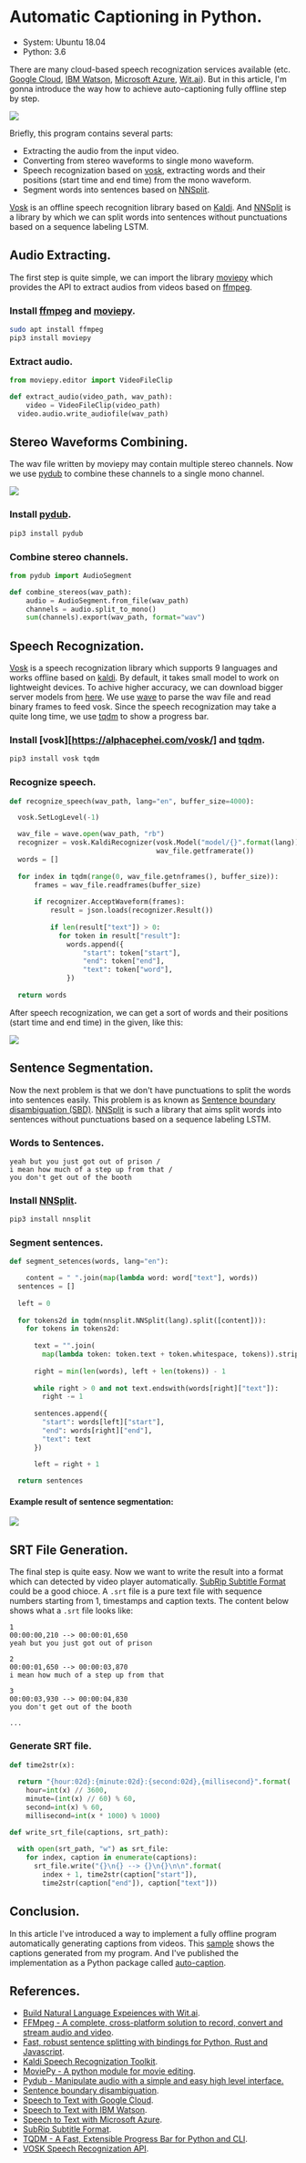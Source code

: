 # Automatic Captioning in Python.

* System: Ubuntu 18.04
* Python: 3.6

There are many cloud-based speech recognization services available
(etc. [Google Cloud](https://cloud.google.com/speech-to-text/), [IBM Watson](https://www.ibm.com/cloud/watson-speech-to-text), [Microsoft Azure](https://azure.microsoft.com/en-us/services/cognitive-services/speech-to-text/), [Wit.ai](https://wit.ai/)). But in this article, I'm gonna introduce the way how to achieve auto-captioning fully offline step by step.

![](/images/software-development/auto-captioning-in-python/overview.png)

Briefly, this program contains several parts:

* Extracting the audio from the input video.
* Converting from stereo waveforms to single mono waveform.
* Speech recognization based on [vosk](https://alphacephei.com/vosk/), extracting words and their positions (start time and end time) from the mono waveform.
* Segment words into sentences based on [NNSplit](https://github.com/bminixhofer/nnsplit).

[Vosk](https://alphacephei.com/vosk/) is an offline speech recognition library based on [Kaldi](http://kaldi-asr.org/index.html). And [NNSplit](https://github.com/bminixhofer/nnsplit) is a library by which we can split words into sentences without punctuations based on a sequence labeling LSTM.

## Audio Extracting.

The first step is quite simple, we can import the library [moviepy](https://zulko.github.io/moviepy/) which provides the API to extract audios from videos based on [ffmpeg](https://ffmpeg.org/).

### Install [ffmpeg](https://ffmpeg.org/) and [moviepy](https://zulko.github.io/moviepy/).


```bash
sudo apt install ffmpeg
pip3 install moviepy
```

### Extract audio.

```python
from moviepy.editor import VideoFileClip

def extract_audio(video_path, wav_path):  
	video = VideoFileClip(video_path)
  video.audio.write_audiofile(wav_path)
```

## Stereo Waveforms Combining.

The wav file written by moviepy may contain multiple stereo channels. Now we use [pydub](http://pydub.com/) to combine these channels to a single mono channel.

![](/images/software-development/auto-captioning-in-python/example-of-stereo-waveform-channels.png)


### Install [pydub](http://pydub.com/).

```bash
pip3 install pydub
```

### Combine stereo channels.

```python
from pydub import AudioSegment

def combine_stereos(wav_path):
    audio = AudioSegment.from_file(wav_path)
    channels = audio.split_to_mono()
    sum(channels).export(wav_path, format="wav")
```

## Speech Recognization.

[Vosk](https://alphacephei.com/vosk/) is a speech recognization library which supports 9 languages and works offline based on [kaldi](http://kaldi-asr.org/index.html). By default, it takes small model to work on lightweight devices. To achive higher accuracy, we can download bigger server models from [here](https://alphacephei.com/vosk/models.html). We use [wave](https://docs.python.org/3/library/wave.html) to parse the wav file and read binary frames to feed vosk. Since the speech recognization may take a quite long time, we use [tqdm](https://github.com/tqdm/tqdm) to show a progress bar.


### Install [vosk][https://alphacephei.com/vosk/] and [tqdm](https://github.com/tqdm/tqdm).

```bash
pip3 install vosk tqdm
```

### Recognize speech.

```python
def recognize_speech(wav_path, lang="en", buffer_size=4000):

  vosk.SetLogLevel(-1)

  wav_file = wave.open(wav_path, "rb")
  recognizer = vosk.KaldiRecognizer(vosk.Model("model/{}".format(lang)),
                                    wav_file.getframerate())
  words = []
  
  for index in tqdm(range(0, wav_file.getnframes(), buffer_size)):
      frames = wav_file.readframes(buffer_size)
      
      if recognizer.AcceptWaveform(frames):
          result = json.loads(recognizer.Result())
          
          if len(result["text"]) > 0:
            for token in result["result"]:
              words.append({
                  "start": token["start"],
                  "end": token["end"],
                  "text": token["word"],
              })
              
  return words
```

After speech recognization, we can get a sort of words and their positions (start time and end time) in the given, like this:

![](/images/software-development/auto-captioning-in-python/example-words.png)

## Sentence Segmentation.

Now the next problem is that we don't have punctuations to split the words into sentences easily. This problem is as known as [Sentence boundary disambiguation (SBD)](https://en.wikipedia.org/wiki/Sentence_boundary_disambiguation). [NNSplit](https://github.com/bminixhofer/nnsplit) is such a library that aims split words into sentences without punctuations based on a sequence labeling LSTM.

### Words to Sentences.

```text
yeah but you just got out of prison /
i mean how much of a step up from that /
you don't get out of the booth
```

### Install [NNSplit](https://github.com/bminixhofer/nnsplit).

```bash
pip3 install nnsplit
```

### Segment sentences.

```python
def segment_setences(words, lang="en"):

	content = " ".join(map(lambda word: word["text"], words))
  sentences = []
    
  left = 0
  
  for tokens2d in tqdm(nnsplit.NNSplit(lang).split([content])):
    for tokens in tokens2d:
      
      text = "".join(
        map(lambda token: token.text + token.whitespace, tokens)).strip()
      
      right = min(len(words), left + len(tokens)) - 1
      
      while right > 0 and not text.endswith(words[right]["text"]):
        right -= 1
        
      sentences.append({
        "start": words[left]["start"],
        "end": words[right]["end"],
        "text": text
      })
      
      left = right + 1

  return sentences
```

#### Example result of sentence segmentation:

![](/images/software-development/auto-captioning-in-python/example-sentences.png)

## SRT File Generation.

The final step is quite easy. Now we want to write the result into a format which can detected by video player automatically. [SubRip Subtitle Format](https://en.wikipedia.org/wiki/SubRip) could be a good chioce.
A `.srt` file is a pure text file with sequence numbers starting from 1, timestamps and caption texts. The content below shows what a `.srt` file looks like:

```srt
1
00:00:00,210 --> 00:00:01,650
yeah but you just got out of prison

2
00:00:01,650 --> 00:00:03,870
i mean how much of a step up from that

3
00:00:03,930 --> 00:00:04,830
you don't get out of the booth

...

```

### Generate SRT file.

```python
def time2str(x):
  
  return "{hour:02d}:{minute:02d}:{second:02d},{millisecond}".format(
    hour=int(x) // 3600,
    minute=(int(x) // 60) % 60,
    second=int(x) % 60,
    millisecond=int(x * 1000) % 1000)

```

```python
def write_srt_file(captions, srt_path):
  
  with open(srt_path, "w") as srt_file:
    for index, caption in enumerate(captions):
      srt_file.write("{}\n{} --> {}\n{}\n\n".format(
        index + 1, time2str(caption["start"]),
        time2str(caption["end"]), caption["text"]))
```

## Conclusion.

In this article I've introduced a way to implement a fully offline program automatically generating captions from videos.
This [sample](https://aguang-xyz.github.io/auto-caption/samples/) shows the captions generated from my program. And I've published the implementation as a Python package called [auto-caption](https://pypi.org/project/auto-caption/).


## References.

* [Build Natural Language Expeiences with Wit.ai](https://wit.ai/).
* [FFMpeg - A complete, cross-platform solution to record, convert and stream audio and video](https://ffmpeg.org/).
* [Fast, robust sentence splitting with bindings for Python, Rust and Javascript](https://github.com/bminixhofer/nnsplit).
* [Kaldi Speech Recognization Toolkit](http://kaldi-asr.org/index.html).
* [MoviePy - A python module for movie editing](https://zulko.github.io/moviepy/).
* [Pydub - Manipulate audio with a simple and easy high level interface.](http://pydub.com/)
* [Sentence boundary disambiguation](https://en.wikipedia.org/wiki/Sentence_boundary_disambiguation).
* [Speech to Text with Google Cloud](https://cloud.google.com/speech-to-text/).
* [Speech to Text with IBM Watson](https://www.ibm.com/cloud/watson-speech-to-text).
* [Speech to Text with Microsoft Azure](https://azure.microsoft.com/en-us/services/cognitive-services/speech-to-text/).
* [SubRip Subtitle Format](https://en.wikipedia.org/wiki/SubRip).
* [TQDM - A Fast, Extensible Progress Bar for Python and CLI](https://github.com/tqdm/tqdm).
* [VOSK Speech Recognization API](https://alphacephei.com/vosk/).
